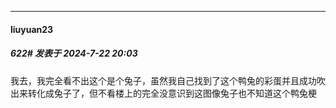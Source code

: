 ﻿
*****

####  liuyuan23  
##### 622#       发表于 2024-7-22 20:03

我去，我完全看不出这个是个兔子，虽然我自己找到了这个鸭兔的彩蛋并且成功吹出来转化成兔子了，但不看楼上的完全没意识到这图像兔子也不知道这个鸭兔梗

